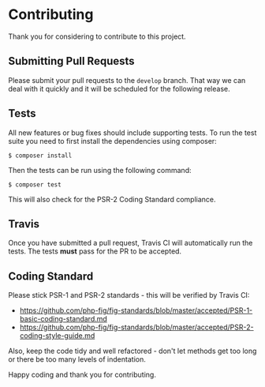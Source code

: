 # Contributing

Thank you for considering to contribute to this project.

## Submitting Pull Requests

Please submit your pull requests to the `develop` branch. That way we can deal
with it quickly and it will be scheduled for the following release.

## Tests

All new features or bug fixes should include supporting tests. To run the test
suite you need to first install the dependencies using composer:

```
$ composer install
```

Then the tests can be run using the following command:

```
$ composer test
```

This will also check for the PSR-2 Coding Standard compliance.

## Travis

Once you have submitted a pull request, Travis CI will automatically run the
tests. The tests **must** pass for the PR to be accepted.

## Coding Standard

Please stick PSR-1 and PSR-2 standards - this will be verified by Travis CI:

* https://github.com/php-fig/fig-standards/blob/master/accepted/PSR-1-basic-coding-standard.md
* https://github.com/php-fig/fig-standards/blob/master/accepted/PSR-2-coding-style-guide.md

Also, keep the code tidy and well refactored - don't let methods get too long
or there be too many levels of indentation.

Happy coding and thank you for contributing.
